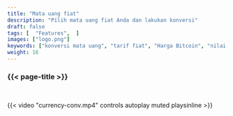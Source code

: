 ```yaml
---
title: "Mata uang fiat"
description: "Pilih mata uang fiat Anda dan lakukan konversi"
draft: false
tags: [  "Features",  ]
images: ["logo.png"]
keywords: ["konversi mata uang", "tarif fiat", "Harga Bitcoin", "nilai tukar"]
weight: 16
---
```


### {{< page-title >}} 
<!-- {{< page-description >}}  -->

<br>


{{< video "currency-conv.mp4" controls  autoplay muted playsinline >}}